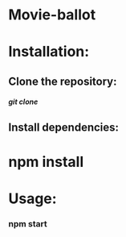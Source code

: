 # Movie-ballot

# Installation:
## Clone the repository:
##### git clone

## Install dependencies:
# npm install

# Usage:
### npm start
